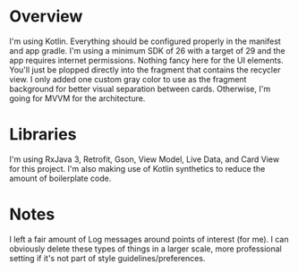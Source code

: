 # Overview

I'm using Kotlin. Everything should be configured properly in the manifest and app gradle. I'm using a minimum SDK of 26 with a target of 29 and the app requires internet permissions. Nothing fancy here for the UI elements.
You'll just be plopped directly into the fragment that contains the recycler view. I only added one custom gray color to use as the fragment background for better visual separation between cards. Otherwise,
I'm going for MVVM for the architecture.

# Libraries

I'm using RxJava 3, Retrofit, Gson, View Model, Live Data, and Card View for this project. I'm also making use of Kotlin synthetics to reduce the amount of boilerplate code.

# Notes

I left a fair amount of Log messages around points of interest (for me). I can obviously delete these types of things in a larger scale, more professional setting if it's not part of style guidelines/preferences.